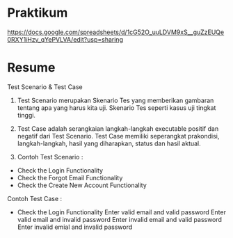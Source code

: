 # Praktikum 
https://docs.google.com/spreadsheets/d/1cG52O_uuLDVM9xS__guZzEUQe0RXY1iHzv_qYePVLVA/edit?usp=sharing

# Resume 

Test Scenario & Test Case 
1. Test Scenario merupakan Skenario Tes yang memberikan gambaran tentang apa yang harus kita uji. Skenario Tes seperti kasus uji tingkat tinggi. 

2. Test Case adalah serangkaian langkah-langkah executable positif dan negatif dari Test Scenario.
Test Case memiliki seperangkat prakondisi, langkah-langkah, hasil yang diharapkan, status dan hasil aktual.

3. Contoh Test Scenario :
- Check the Login Functionality 
- Check the Forgot Email Functionality 
- Check the Create New Account Functionality 

Contoh Test Case :
- Check the Login Functionality
 Enter valid email and valid password 
 Enter valid email and invalid password 
 Enter invalid email and valid password
 Enter invalid emial and invalid password 
